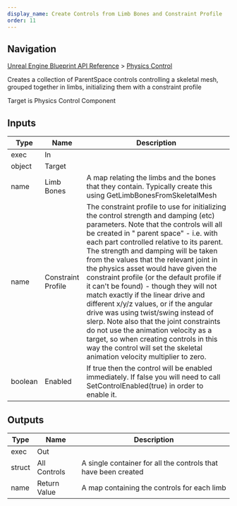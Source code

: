 ```yaml
---
display_name: Create Controls from Limb Bones and Constraint Profile
order: 11
---
```

## Navigation

[Unreal Engine Blueprint API Reference](https://dev.epicgames.com/documentation/en-us/unreal-engine/BlueprintAPI) > [Physics Control](https://dev.epicgames.com/documentation/en-us/unreal-engine/BlueprintAPI/PhysicsControl)

Creates a collection of ParentSpace controls controlling a skeletal mesh, grouped together in limbs, initializing
them with a constraint profile

Target is Physics Control Component

## Inputs

| Type | Name | Description |
| --- | --- | --- |
| exec | In |  |
| object | Target |  |
| name | Limb Bones | A map relating the limbs and the bones that they contain. Typically create this using GetLimbBonesFromSkeletalMesh |
| name | Constraint Profile | The constraint profile to use for initializing the control strength and damping (etc) parameters. Note that the controls will all be created in " parent space" - i.e. with each part controlled relative to its parent. The strength and damping will be taken from the values that the relevant joint in the physics asset would have given the constraint profile (or the default profile if it can't be found) - though they will not match exactly if the linear drive and different x/y/z values, or if the angular drive was using twist/swing instead of slerp. Note also that the joint constraints do not use the animation velocity as a target, so when creating controls in this way the control will set the skeletal animation velocity multiplier to zero. |
| boolean | Enabled | If true then the control will be enabled immediately. If false you will need to call SetControlEnabled(true) in order to enable it. |

## Outputs

| Type | Name | Description |
| --- | --- | --- |
| exec | Out |  |
| struct | All Controls | A single container for all the controls that have been created |
| name | Return Value | A map containing the controls for each limb |
